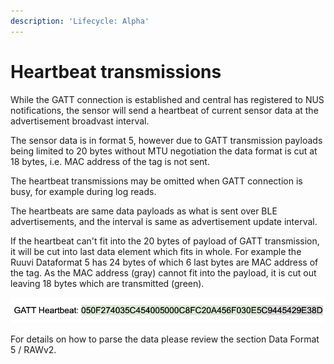 ```yaml
---
description: 'Lifecycle: Alpha'
---
```


# Heartbeat transmissions

While the GATT connection is established and central has registered to NUS notifications, the sensor will send a heartbeat of current sensor data at the advertisement broadvast interval.

The sensor data is in format 5, however due to GATT transmission payloads being limited to 20 bytes without MTU negotiation the data format is cut at 18 bytes, i.e. MAC address of the tag is not sent.&#x20;

The heartbeat transmissions may be omitted when GATT connection is busy, for example during log reads.&#x20;

The heartbeats are same data payloads as what is sent over BLE advertisements, and the interval is same as advertisement update interval.&#x20;

If the heartbeat can't fit into the 20 bytes of payload of GATT transmission, it will be cut into last data element which fits in whole. For example the Ruuvi Dataformat 5 has 24 bytes of which 6 last bytes are MAC address of the tag.  As the MAC address (gray) cannot fit into the payload, it is cut out leaving 18 bytes which are transmitted (green).

![Heartbeat data cut to 18 bytes](<../../../.gitbook/assets/image (8).png>)

For details on how to parse the data please review the section Data Format 5 / RAWv2.
